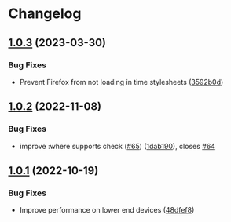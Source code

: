 # Changelog

## [1.0.3](https://github.com/blankonumerique/container-query-polyfill/commit/3592b0d579e5a37a5e7e5f16c1d94409d550bf0d?diff=split) (2023-03-30)

### Bug Fixes

* Prevent Firefox from not loading in time stylesheets ([3592b0d](https://github.com/blankonumerique/container-query-polyfill/commit/3592b0d579e5a37a5e7e5f16c1d94409d550bf0d))

## [1.0.2](https://github.com/GoogleChromeLabs/container-query-polyfill/compare/v1.0.1...v1.0.2) (2022-11-08)


### Bug Fixes

* improve :where supports check ([#65](https://github.com/GoogleChromeLabs/container-query-polyfill/issues/65)) ([1dab190](https://github.com/GoogleChromeLabs/container-query-polyfill/commit/1dab190dbd640f2ad1a1535c69a7143182729cee)), closes [#64](https://github.com/GoogleChromeLabs/container-query-polyfill/issues/64)

## [1.0.1](https://github.com/GoogleChromeLabs/container-query-polyfill/compare/v1.0.0...v1.0.1) (2022-10-19)


### Bug Fixes

* Improve performance on lower end devices ([48dfef8](https://github.com/GoogleChromeLabs/container-query-polyfill/commit/48dfef88f8eb037cd38ad8d43410950694504497))
